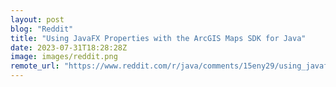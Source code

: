```yaml
---
layout: post
blog: "Reddit"
title: "Using JavaFX Properties with the ArcGIS Maps SDK for Java"
date: 2023-07-31T18:28:28Z
image: images/reddit.png
remote_url: "https://www.reddit.com/r/java/comments/15eny29/using_javafx_properties_with_the_arcgis_maps_sdk/"
---
```

